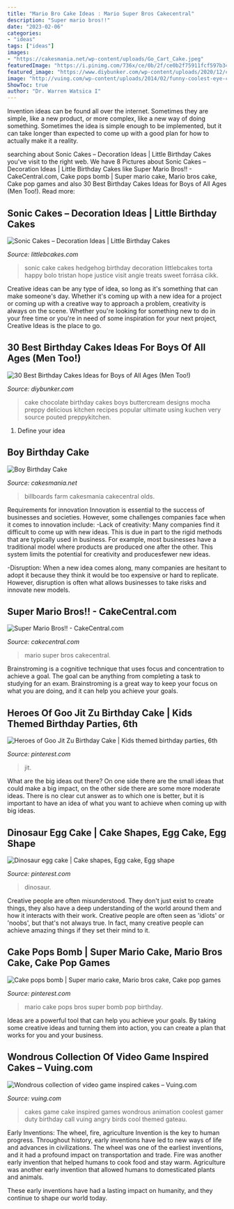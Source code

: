 ```yaml
---
title: "Mario Bro Cake Ideas : Mario Super Bros Cakecentral"
description: "Super mario bros!!"
date: "2023-02-06"
categories:
- "ideas"
tags: ["ideas"]
images:
- "https://cakesmania.net/wp-content/uploads/Go_Cart_Cake.jpeg"
featuredImage: "https://i.pinimg.com/736x/ce/0b/2f/ce0b2f75911fcf597b348e94fcd80552.jpg"
featured_image: "https://www.diybunker.com/wp-content/uploads/2020/12/chocolate-cake-722x1024.jpg"
image: "http://vuing.com/wp-content/uploads/2014/02/funny-coolest-eye-catching-video-games-animation-cakes-design-4.jpg"
ShowToc: true
author: "Dr. Warren Watsica I"
---
```



Invention ideas can be found all over the internet. Sometimes they are simple, like a new product, or more complex, like a new way of doing something. Sometimes the idea is simple enough to be implemented, but it can take longer than expected to come up with a good plan for how to actually make it a reality.

	

		
searching about Sonic Cakes – Decoration Ideas | Little Birthday Cakes you've visit to the right web. We have 8 Pictures about Sonic Cakes – Decoration Ideas | Little Birthday Cakes like Super Mario Bros!! - CakeCentral.com, Cake pops bomb | Super mario cake, Mario bros cake, Cake pop games and also 30 Best Birthday Cakes Ideas for Boys of All Ages (Men Too!). Read more:
		
    
## Sonic Cakes – Decoration Ideas | Little Birthday Cakes

<img loading=lazy src="http://www.littlebcakes.com/wp-content/uploads/2014/05/Sonic-Cakes-768x1024.jpg" onerror="this.onerror=null;this.src='https://tse2.mm.bing.net/th?id=OIP.MyqhpkHc9yEPz6Bus1-PPAHaJ4&amp;pid=15.1';" alt="Sonic Cakes – Decoration Ideas | Little Birthday Cakes">

_Source: littlebcakes.com_

>sonic cake cakes hedgehog birthday decoration littlebcakes torta happy bolo tristan hope justice visit angie treats sweet forrása cikk. 

	

Creative ideas can be any type of idea, so long as it's something that can make someone's day. Whether it's coming up with a new idea for a project or coming up with a creative way to approach a problem, creativity is always on the scene. Whether you're looking for something new to do in your free time or you're in need of some inspiration for your next project, Creative Ideas is the place to go.

    
## 30 Best Birthday Cakes Ideas For Boys Of All Ages (Men Too!)

<img loading=lazy src="https://www.diybunker.com/wp-content/uploads/2020/12/chocolate-cake-722x1024.jpg" onerror="this.onerror=null;this.src='https://tse2.mm.bing.net/th?id=OIP.9NXg40NNa4P6vo325CzPOwHaKg&amp;pid=15.1';" alt="30 Best Birthday Cakes Ideas for Boys of All Ages (Men Too!)">

_Source: diybunker.com_

>cake chocolate birthday cakes boys buttercream designs mocha preppy delicious kitchen recipes popular ultimate using kuchen very source pouted preppykitchen. 

	

1. Define your idea

    
## Boy Birthday Cake

<img loading=lazy src="https://cakesmania.net/wp-content/uploads/Go_Cart_Cake.jpeg" onerror="this.onerror=null;this.src='https://tse1.mm.bing.net/th?id=OIP.GdLUd2DclDj24ocWXoB-4gHaJ4&amp;pid=15.1';" alt="Boy Birthday Cake">

_Source: cakesmania.net_

>billboards farm cakesmania cakecentral olds. 

	

Requirements for innovation
Innovation is essential to the success of businesses and societies. However, some challenges companies face when it comes to innovation include:
-Lack of creativity: Many companies find it difficult to come up with new ideas. This is due in part to the rigid methods that are typically used in business. For example, most businesses have a traditional model where products are produced one after the other. This system limits the potential for creativity and producesfewer new ideas.

-Disruption: When a new idea comes along, many companies are hesitant to adopt it because they think it would be too expensive or hard to replicate. However, disruption is often what allows businesses to take risks and innovate new models.

    
## Super Mario Bros!! - CakeCentral.com

<img loading=lazy src="https://cdn001.cakecentral.com/gallery/2015/03/900_882544zbTL_super-mario-bros.jpg" onerror="this.onerror=null;this.src='https://tse3.mm.bing.net/th?id=OIP.ro1-LJzLmSdK-uAPD2UDigHaLx&amp;pid=15.1';" alt="Super Mario Bros!! - CakeCentral.com">

_Source: cakecentral.com_

>mario super bros cakecentral. 

	

Brainstroming is a cognitive technique that uses focus and concentration to achieve a goal. The goal can be anything from completing a task to studying for an exam. Brainstroming is a great way to keep your focus on what you are doing, and it can help you achieve your goals.

    
## Heroes Of Goo Jit Zu Birthday Cake | Kids Themed Birthday Parties, 6th

<img loading=lazy src="https://i.pinimg.com/736x/ce/0b/2f/ce0b2f75911fcf597b348e94fcd80552.jpg" onerror="this.onerror=null;this.src='https://tse3.mm.bing.net/th?id=OIP.RGuoCUHTO9wukeZRJjsqDgHaJ3&amp;pid=15.1';" alt="Heroes of Goo Jit Zu Birthday Cake | Kids themed birthday parties, 6th">

_Source: pinterest.com_

>jit. 

	

What are the big ideas out there?
On one side there are the small ideas that could make a big impact, on the other side there are some more moderate ideas. There is no clear cut answer as to which one is better, but it is important to have an idea of what you want to achieve when coming up with big ideas.

    
## Dinosaur Egg Cake | Cake Shapes, Egg Cake, Egg Shape

<img loading=lazy src="https://i.pinimg.com/736x/ff/82/a7/ff82a7b2c2ab60eb59151c5394a8b38b.jpg" onerror="this.onerror=null;this.src='https://tse1.mm.bing.net/th?id=OIP.y05GlLVdUpf2COn9XBkKxQHaJ3&amp;pid=15.1';" alt="Dinosaur egg cake | Cake shapes, Egg cake, Egg shape">

_Source: pinterest.com_

>dinosaur. 

	

Creative people are often misunderstood. They don't just exist to create things, they also have a deep understanding of the world around them and how it interacts with their work. Creative people are often seen as 'idiots' or 'noobs', but that's not always true. In fact, many creative people can achieve amazing things if they set their mind to it.

    
## Cake Pops Bomb | Super Mario Cake, Mario Bros Cake, Cake Pop Games

<img loading=lazy src="https://i.pinimg.com/originals/72/94/19/729419b7ef29aa986584ba92e0024d63.jpg" onerror="this.onerror=null;this.src='https://tse2.mm.bing.net/th?id=OIP.K3WuyO9tq2oqKMeHS-6O0QHaJ4&amp;pid=15.1';" alt="Cake pops bomb | Super mario cake, Mario bros cake, Cake pop games">

_Source: pinterest.com_

>mario cake pops bros super bomb pop birthday. 

	

Ideas are a powerful tool that can help you achieve your goals. By taking some creative ideas and turning them into action, you can create a plan that works for you and your business.

    
## Wondrous Collection Of Video Game Inspired Cakes – Vuing.com

<img loading=lazy src="http://vuing.com/wp-content/uploads/2014/02/funny-coolest-eye-catching-video-games-animation-cakes-design-4.jpg" onerror="this.onerror=null;this.src='https://tse3.mm.bing.net/th?id=OIP.uEY_-L2otjTWxJKsfO3olgHaM_&amp;pid=15.1';" alt="Wondrous collection of video game inspired cakes – Vuing.com">

_Source: vuing.com_

>cakes game cake inspired games wondrous animation coolest gamer duty birthday call vuing angry birds cool themed gateau. 

	

Early Inventions: The wheel, fire, agriculture
Invention is the key to human progress. Throughout history, early inventions have led to new ways of life and advances in civilizations.
The wheel was one of the earliest inventions, and it had a profound impact on transportation and trade. Fire was another early invention that helped humans to cook food and stay warm. Agriculture was another early invention that allowed humans to domesticated plants and animals.

These early inventions have had a lasting impact on humanity, and they continue to shape our world today.

